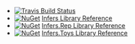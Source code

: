 * [![Travis Build Status](https://travis-ci.org/polytypic/Infers.svg?branch=master)](https://travis-ci.org/polytypic/Infers)
* [![NuGet](https://img.shields.io/nuget/v/Infers.svg)](https://www.nuget.org/packages/Infers/) [Infers Library Reference](http://polytypic.github.io/Infers/Infers.html)
* [![NuGet](https://img.shields.io/nuget/v/Infers.Rep.svg)](https://www.nuget.org/packages/Infers.Rep/) [Infers.Rep Library Reference](http://polytypic.github.io/Infers/Infers.Rep.html)
* [![NuGet](https://img.shields.io/nuget/v/Infers.Toys.svg)](https://www.nuget.org/packages/Infers.Toys/) [Infers.Toys Library Reference](http://polytypic.github.io/Infers/Infers.Toys.html)
